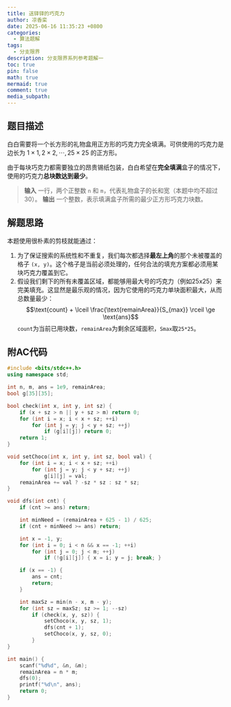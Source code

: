 ```yaml
---
title: 送铎铎的巧克力
author: 凉香栾
date: 2025-06-16 11:35:23 +0800
categories:
  - 算法题解
tags:
  - 分支限界
description: 分支限界系列参考题解一
toc: true
pin: false
math: true
mermaid: true
comment: true
media_subpath:
---
```

## 题目描述

白白需要将一个长方形的礼物盒用正方形的巧克力完全填满。可供使用的巧克力是边长为 $1\times1, 2\times2, \cdots,25\times25$ 的正方形。

由于每块巧克力都需要独立的昂贵锡纸包装，白白希望在**完全填满**盒子的情况下，使用的巧克力**总块数达到最少**。

> **输入**
> 一行，两个正整数 `n` 和 `m`，代表礼物盒子的长和宽（本题中均不超过30）。 
> **输出**
> 一个整数，表示填满盒子所需的最少正方形巧克力块数。

## 解题思路

本题使用很朴素的剪枝就能通过：

1. 为了保证搜索的系统性和不重复，我们每次都选择**最左上角**的那个未被覆盖的格子 `(x, y)`。这个格子是当前必须处理的，任何合法的填充方案都必须用某块巧克力覆盖到它。
2. 假设我们剩下的所有未覆盖区域，都能够用最大号的巧克力（例如25x25）来完美填充。这显然是最乐观的情况，因为它使用的巧克力单块面积最大，从而总数量最少：
$$\text{count} + \lceil \frac{\text{remainArea}}{S_{max}} \rceil \ge \text{ans}$$
`count`为当前已用块数，`remainArea`为剩余区域面积，`Smax`取`25*25`。

## 附AC代码

```cpp
#include <bits/stdc++.h>
using namespace std;

int n, m, ans = 1e9, remainArea;
bool g[35][35];

bool check(int x, int y, int sz) {
    if (x + sz > n || y + sz > m) return 0;
    for (int i = x; i < x + sz; ++i)
        for (int j = y; j < y + sz; ++j)
            if (g[i][j]) return 0;
    return 1;
}

void setChoco(int x, int y, int sz, bool val) {
    for (int i = x; i < x + sz; ++i)
        for (int j = y; j < y + sz; ++j)
            g[i][j] = val;
    remainArea += val ? -sz * sz : sz * sz;
}

void dfs(int cnt) {
    if (cnt >= ans) return;

    int minNeed = (remainArea + 625 - 1) / 625;
    if (cnt + minNeed >= ans) return;

    int x = -1, y;
    for (int i = 0; i < n && x == -1; ++i)
        for (int j = 0; j < m; ++j)
            if (!g[i][j]) { x = i; y = j; break; }

    if (x == -1) {
        ans = cnt;
        return;
    }

    int maxSz = min(n - x, m - y);
    for (int sz = maxSz; sz >= 1; --sz)
        if (check(x, y, sz)) {
            setChoco(x, y, sz, 1);
            dfs(cnt + 1);
            setChoco(x, y, sz, 0);
        }
}

int main() {
    scanf("%d%d", &n, &m);
    remainArea = n * m;
    dfs(0);
    printf("%d\n", ans);
    return 0;
}

```
